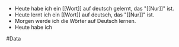 - Heute habe ich ein [[Wort]] auf deutsch gelernt, das "[[Nur]]" ist.
- Heute lernt ich ein [[Wort]] auf deutsch, das "[[Nur]]" ist.
- Morgen werde ich die Wörter auf Deutsch lernen.
- Heute habe ich

#Data